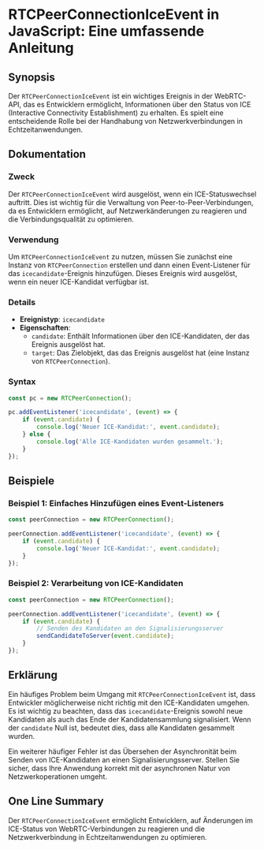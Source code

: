 <!--
Meta Description: # RTCPeerConnectionIceEvent in JavaScript: Eine umfassende Anleitung ## Synopsis Der `RTCPeerConnectionIceEvent` ist ein wichtiges Ereignis in der Web...
Meta Keywords: ice, event, der, das, von
-->

# RTCPeerConnectionIceEvent in JavaScript: Eine umfassende Anleitung

## Synopsis
Der `RTCPeerConnectionIceEvent` ist ein wichtiges Ereignis in der WebRTC-API, das es Entwicklern ermöglicht, Informationen über den Status von ICE (Interactive Connectivity Establishment) zu erhalten. Es spielt eine entscheidende Rolle bei der Handhabung von Netzwerkverbindungen in Echtzeitanwendungen.

## Dokumentation
### Zweck
Der `RTCPeerConnectionIceEvent` wird ausgelöst, wenn ein ICE-Statuswechsel auftritt. Dies ist wichtig für die Verwaltung von Peer-to-Peer-Verbindungen, da es Entwicklern ermöglicht, auf Netzwerkänderungen zu reagieren und die Verbindungsqualität zu optimieren.

### Verwendung
Um `RTCPeerConnectionIceEvent` zu nutzen, müssen Sie zunächst eine Instanz von `RTCPeerConnection` erstellen und dann einen Event-Listener für das `icecandidate`-Ereignis hinzufügen. Dieses Ereignis wird ausgelöst, wenn ein neuer ICE-Kandidat verfügbar ist.

### Details
- **Ereignistyp**: `icecandidate`
- **Eigenschaften**:
  - `candidate`: Enthält Informationen über den ICE-Kandidaten, der das Ereignis ausgelöst hat.
  - `target`: Das Zielobjekt, das das Ereignis ausgelöst hat (eine Instanz von `RTCPeerConnection`).
  
### Syntax
```javascript
const pc = new RTCPeerConnection();

pc.addEventListener('icecandidate', (event) => {
    if (event.candidate) {
        console.log('Neuer ICE-Kandidat:', event.candidate);
    } else {
        console.log('Alle ICE-Kandidaten wurden gesammelt.');
    }
});
```

## Beispiele
### Beispiel 1: Einfaches Hinzufügen eines Event-Listeners
```javascript
const peerConnection = new RTCPeerConnection();

peerConnection.addEventListener('icecandidate', (event) => {
    if (event.candidate) {
        console.log('Neuer ICE-Kandidat:', event.candidate);
    }
});
```

### Beispiel 2: Verarbeitung von ICE-Kandidaten
```javascript
const peerConnection = new RTCPeerConnection();

peerConnection.addEventListener('icecandidate', (event) => {
    if (event.candidate) {
        // Senden des Kandidaten an den Signalisierungsserver
        sendCandidateToServer(event.candidate);
    }
});
```

## Erklärung
Ein häufiges Problem beim Umgang mit `RTCPeerConnectionIceEvent` ist, dass Entwickler möglicherweise nicht richtig mit den ICE-Kandidaten umgehen. Es ist wichtig zu beachten, dass das `icecandidate`-Ereignis sowohl neue Kandidaten als auch das Ende der Kandidatensammlung signalisiert. Wenn der `candidate` Null ist, bedeutet dies, dass alle Kandidaten gesammelt wurden.

Ein weiterer häufiger Fehler ist das Übersehen der Asynchronität beim Senden von ICE-Kandidaten an einen Signalisierungsserver. Stellen Sie sicher, dass Ihre Anwendung korrekt mit der asynchronen Natur von Netzwerkoperationen umgeht.

## One Line Summary
Der `RTCPeerConnectionIceEvent` ermöglicht Entwicklern, auf Änderungen im ICE-Status von WebRTC-Verbindungen zu reagieren und die Netzwerkverbindung in Echtzeitanwendungen zu optimieren.